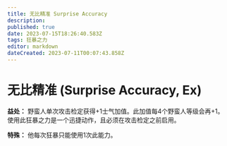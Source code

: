 ```yaml
---
title: 无比精准 Surprise Accuracy
description: 
published: true
date: 2023-07-15T18:26:40.583Z
tags: 狂暴之力
editor: markdown
dateCreated: 2023-07-11T00:07:43.858Z
---
```


# 无比精准 (Surprise Accuracy, Ex)

**益处：** 野蛮人单次攻击检定获得+1士气加值。此加值每4个野蛮人等级会再+1。使用此狂暴之力是一个迅捷动作，且必须在攻击检定之前启用。

**特殊：** 他每次狂暴只能使用1次此能力。
